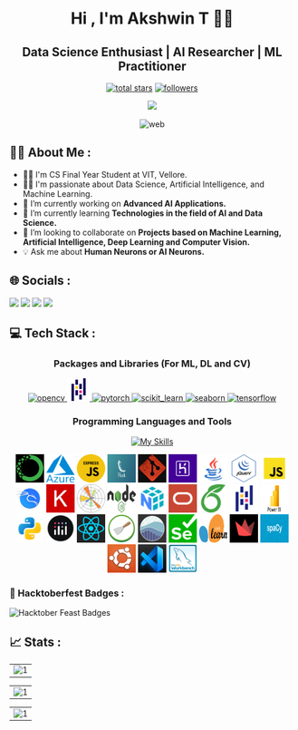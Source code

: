 <h1 align = 'center'>Hi , I'm Akshwin T 👋👋</h1>
<h2 align = 'center'> Data Science Enthusiast | AI Researcher | ML Practitioner </h2>
<p align="center"> 
  <a href="https://github.com/akshwin?tab=repositories&sort=stargazers">
    <img alt="total stars" title="Total stars on GitHub" src="https://custom-icon-badges.demolab.com/github/stars/akshwin?color=FFBF00&style=for-the-badge&labelColor=ff5e00&logo=star"/></a>
  <a href="https://github.com/akshwin?tab=followers">
    <img alt="followers" title="Follow me on Github" src="https://custom-icon-badges.demolab.com/github/followers/akshwin?color=236ad3&labelColor=1155ba&style=for-the-badge&logo=person-add&label=Follow&logoColor=white"/></a>
<p align="center"> <img src="https://komarev.com/ghpvc/?username=akshwin&style=for-the-badge&color=0a2647"> </p>
  
<p align="center">
  <img src="https://www.nowsta.com/static/uploads/2023/07/AI-Arm-in-space-scaled.jpg" alt="web" width="550" height="350"/>

## 🧑‍🎓 About Me :

- 👨‍🎓 I'm CS Final Year Student at VIT, Vellore.
- 👨‍💻 I'm passionate about Data Science, Artificial Intelligence, and Machine Learning.
- 🔭 I’m currently working on **Advanced AI Applications.**
- 🌱 I’m currently learning **Technologies in the field of  AI and Data Science.**
- 👯 I’m looking to collaborate on **Projects based on Machine Learning, Artificial Intelligence, Deep Learning and Computer Vision.**
- 💡 Ask me about **Human Neurons or AI Neurons.**

## 🌐 Socials : 
<div >
  <a href="https://linkedin.com/in/akshwin"><img src="https://img.shields.io/badge/LinkedIn-0077B5?style=for-the-badge&logo=linkedin&logoColor=white"></a>
  <a href="https://twitter.com/akshwin_2003"><img src="https://img.shields.io/badge/Twitter-1DA1F2?style=for-the-badge&logo=twitter&logoColor=white"></a>
  <a href="https://leetcode.com/akshwin/"><img src="https://img.shields.io/badge/-LeetCode-FFA116?style=for-the-badge&logo=LeetCode&logoColor=black"></a>
  <a href="https://github.com/akshwin"><img src="https://img.shields.io/badge/GitHub-100000?style=for-the-badge&logo=github&logoColor=white"></a>

  <!-- <a href="https://raj03kumar.github.io"><img src="https://img.shields.io/badge/website-000000?style=for-the-badge&logo=About.me&logoColor=white"></a> -->
</div>

## 💻 Tech Stack :

<div align='center'>
<h3 align="center">Packages and Libraries (For ML, DL and CV)</h3>
<p align="center"><a href="https://opencv.org/" target="_blank" rel="noreferrer"> <img src="https://www.vectorlogo.zone/logos/opencv/opencv-icon.svg" alt="opencv" width="40" height="40"/> </a> <a href="https://pandas.pydata.org/" target="_blank" rel="noreferrer"> <img src="https://raw.githubusercontent.com/devicons/devicon/2ae2a900d2f041da66e950e4d48052658d850630/icons/pandas/pandas-original.svg" alt="pandas" width="40" height="40"/> </a> <a href="https://pytorch.org/" target="_blank" rel="noreferrer"> <img src="https://www.vectorlogo.zone/logos/pytorch/pytorch-icon.svg" alt="pytorch" width="40" height="40"/> </a> <a href="https://scikit-learn.org/" target="_blank" rel="noreferrer"> <img src="https://upload.wikimedia.org/wikipedia/commons/0/05/Scikit_learn_logo_small.svg" alt="scikit_learn" width="40" height="40"/> </a> <a href="https://seaborn.pydata.org/" target="_blank" rel="noreferrer"> <img src="https://seaborn.pydata.org/_images/logo-mark-lightbg.svg" alt="seaborn" width="40" height="40"/> </a> <a href="https://www.tensorflow.org" target="_blank" rel="noreferrer"> <img src="https://www.vectorlogo.zone/logos/tensorflow/tensorflow-icon.svg" alt="tensorflow" width="40" height="40"/> </a>

</p>
</div>

<div align='center'>
<h3>Programming Languages and Tools</h3>

[![My Skills](https://skillicons.dev/icons?i=html,css,js,bootstrap,django,c,cpp,py,java,aws,eclipse,github,linux,mysql,powershell,r&perline=16)](https://skillicons.dev)

<img src="./anaconda.png" alt="anaconda" width="50" height="50"/> </a>
<img src="./azure.png" alt="azure" width="50" height="50"/> </a>
<img src="./express-js.png" alt="express-js" width="50" height="50"/> </a>
<img src="./flask.png" alt="flask" width="50" height="50"/> </a>
<img src="./git.png" alt="git" width="50" height="50"/> </a>
<img src="./heroku.png" alt="heroku" width="50" height="50"/> </a>
<img src="./java.png" alt="java" width="50" height="50"/> </a>
<img src="./jquery.png" alt="c" width="50" height="50"/> </a>
<img src="./js.png" alt="c" width="50" height="50"/> </a>
<img src="./kali linux.png" alt="c" width="50" height="50"/> </a>
<img src="./keras.jpg" alt="c" width="50" height="50"/> </a>
<img src="./matplotlib.png" alt="c" width="50" height="50"/> </a>
<img src="./nodejs.png" alt="c" width="50" height="50"/> </a>
<img src="./numpy.png" alt="c" width="50" height="50"/> </a>
<img src="./oracle.png" alt="c" width="50" height="50"/> </a>
<img src="./overleaf.png" alt="c" width="50" height="50"/> </a>
<img src="./pandas.png" alt="c" width="50" height="50"/> </a>
<img src="./powerbi.png" alt="c" width="50" height="50"/> </a>
<img src="./python.png" alt="c" width="50" height="50"/> </a>
<img src="./Plotly.png" alt="c" width="50" height="50"/> </a>
<img src="./react.png" alt="c" width="50" height="50"/> </a>
<img src="./scrapy.png" alt="c" width="50" height="50"/> </a>
<img src="./seaborn.png" alt="c" width="50" height="50"/> </a>
<img src="./selenium.png" alt="c" width="50" height="50"/> </a>
<img src="./sklearn.png" alt="c" width="50" height="50"/> </a>
<img src="./streamlit.png" alt="c" width="50" height="50"/> </a>
<img src="./SpaCy.png" alt="c" width="50" height="50"/> </a>
<img src="./ubuntu.png" alt="c" width="50" height="50"/> </a>
<img src="./vscode.jpg" alt="c" width="50" height="50"/> </a>
<img src="./workbench.png" alt="c" width="50" height="50"/> </a>

</div>

### 📔 Hacktoberfest Badges :

![Hacktober Feast Badges](https://holopin.me/akshwin)

## 📈  Stats : 
<table align="center">
  <tr>
    <td><img src="https://github-profile-summary-cards.vercel.app/api/cards/profile-details?username=akshwin&theme=monokai"  display=block width=100% height=auto  alt="1" ></td>
  </tr> 
</table>

<table align="center">
  <tr>
    <td><img src="https://github-readme-streak-stats.herokuapp.com/?user=akshwin&theme=monokai"  display=block width=100% height=auto  alt="1" ></td>
  </tr> 
</table>

<table align="center">
  <tr>
    <td><img src="https://github-readme-stats.vercel.app/api/top-langs?username=akshwin&theme=monokai&show_icons=true&locale=en&layout=compact"  display=block width=100% height=auto  alt="1" ></td>
  </tr> 
</table>
